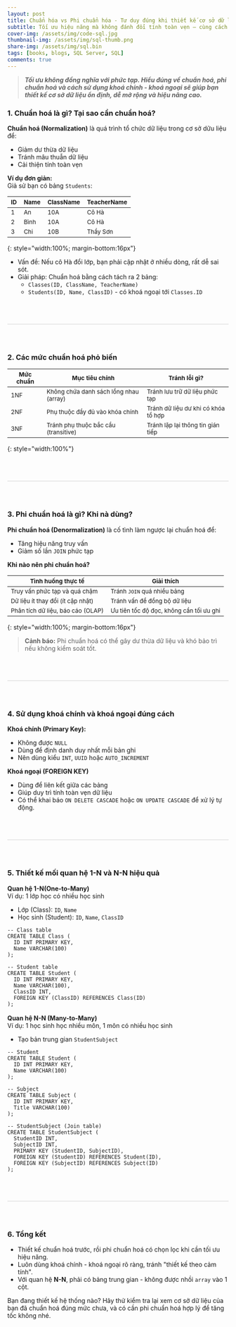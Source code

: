 ```yaml
---
layout: post
title: Chuẩn hóa vs Phi chuẩn hóa - Tư duy đúng khi thiết kế cơ sở dữ liệu
subtitle: Tối ưu hiệu năng mà không đánh đổi tính toàn vẹn – cùng cách xử lý mối quan hệ 1-N, N-N chuyên nghiệp.
cover-img: /assets/img/code-sql.jpg
thumbnail-img: /assets/img/sql-thumb.png
share-img: /assets/img/sql.bin
tags: [books, blogs, SQL Server, SQL]
comments: true
---
```


>***Tối ưu không đồng nghĩa với phức tạp. Hiểu đúng về chuẩn hoá, phi chuẩn hoá và cách sử dụng khoá chính - khoá ngoại sẽ giúp bạn thiết kế cơ sở dữ liệu ổn định, dễ mở rộng và hiệu năng cao.***

### 1. Chuẩn hoá là gì? Tại sao cần chuẩn hoá?
**Chuẩn hoá (Normalization)** là quá trình tổ chức dữ liệu trong cơ sở dữu liệu để:  
* Giảm dư thừa dữ liệu
* Tránh mâu thuẫn dữ liệu
* Cải thiện tính toàn vẹn

**Ví dụ đơn giản:**  
Giả sử bạn có bảng `Students`:

| <small>**ID**<small/> | <small>**Name**<small/> | <small>**ClassName**<small/> |<small>**TeacherName**<small/> |
|----------------------|----------------------|----------------------|----------------------|
| <small>1<small/> | <small>An<small/> | <small>10A<small/> |  <small>Cô Hà<small/> | 
| <small>2<small/> | <small>Bình<small/> | <small>10A<small/> |  <small>Cô Hà<small/> | 
| <small>3<small/> | <small>Chi<small/> | <small>10B<small/> | <small>Thầy Sơn<small/> | 
{: style="width:100%; margin-bottom:16px"}

* Vấn đề:  Nếu cô Hà đổi lớp, bạn phải cập nhật ở nhiều dòng, rất dễ sai sót.
* Giải pháp: Chuẩn hoá bằng cách tách ra 2 bảng:  
  * `Classes(ID, ClassName, TeacherName)`
  * `Students(ID, Name, ClassID)` - có khoá ngoại tới `Classes.ID`

<div style="border: 1px solid #e6e6e6; margin:64px 0"></div>

### 2. Các mức chuẩn hoá phỏ biến

<div style='margin-bottom:16px'></div>

| <small>**Mức chuẩn**<small/> | <small>**Mục tiêu chính**<small/> | <small>**Tránh lỗi gì?**<small/> |
|----------------------|----------------------|----------------------|
| <small>1NF<small/> | <small>Không chứa danh sách lồng nhau (array)<small/> | <small>Tránh lưu trữ dữ liệu phức tạp<small/> | 
| <small>2NF<small/> | <small>Phụ thuộc đầy đủ vào khóa chính<small/> | <small>Tránh dữ liệu dư khi có khóa tổ hợp<small/> | 
| <small>3NF<small/> | <small>Tránh phụ thuộc bắc cầu (transitive)<small/> | <small>Tránh lặp lại thông tin gián tiếp<small/> |
{: style="width:100%"}

<div style="border: 1px solid #e6e6e6; margin:64px 0"></div>

### 3. Phi chuẩn hoá là gì? Khi nà dùng?
**Phi chuẩn hoá (Denormalization)** là cố tình làm ngược lại chuẩn hoá để:  
* Tăng hiệu năng truy vấn
* Giảm số lần `JOIN` phức tạp

**Khi nào nên phi chuẩn hoá?**

| <small>**Tình huống thực tế**<small/> | <small>**Giải thích**<small/> |
|----------------------|----------------------|
| <small>Truy vấn phức tạp và quá chậm<small/> | <small>Tránh `JOIN` quá nhiều bảng<small/> |
| <small>Dữ liệu ít thay đổi (ít cập nhật)<small/> | <small>Tránh vấn đề đồng bộ dữ liệu<small/> | 
| <small>Phân tích dữ liệu, báo cáo (OLAP)<small/> | <small>Ưu tiên tốc độ đọc, không cần tối ưu ghi<small/> | 
{: style="width:100%; margin-bottom:16px"}

>**Cảnh báo:** Phi chuẩn hoá có thể gây dư thừa dữ liệu và khó bảo trì nếu không kiểm soát tốt.

<div style="border: 1px solid #e6e6e6; margin:64px 0"></div>

### 4. Sử dụng khoá chính và khoá ngoại đúng cách
**Khoá chính (Primary Key):**  
* Không được `NULL`
* Dùng để định danh duy nhất mỗi bản ghi
* Nên dùng kiểu `INT`, `UUID` hoặc `AUTO_INCREMENT`

**Khoá ngoại (FOREIGN KEY)**  
* Dùng để liên kết giữa các bảng
* Giúp duy trì tính toàn vẹn dữ liệu
* Có thể khai báo `ON DELETE CASCADE` hoặc `ON UPDATE CASCADE` để xử lý tự động.

<div style="border: 1px solid #e6e6e6; margin:64px 0"></div>

### 5. Thiết kế mối quan hệ 1-N và N-N hiệu quả
**Quan hệ 1-N(One-to-Many)**  
Ví dụ: 1 lớp học có nhiều học sinh
* Lớp (Class): `ID`, `Name`
* Học sinh (Student): `ID`, `Name`, `ClassID`

```
-- Class table
CREATE TABLE Class (
  ID INT PRIMARY KEY,
  Name VARCHAR(100)
);

-- Student table
CREATE TABLE Student (
  ID INT PRIMARY KEY,
  Name VARCHAR(100),
  ClassID INT,
  FOREIGN KEY (ClassID) REFERENCES Class(ID)
);
```

<div style='margin-bottom:16px'></div>

**Quan hệ N-N (Many-to-Many)**  
Ví dụ: 1 học sinh học nhiều môn, 1 môn có nhiều học sinh
* Tạo bản trung gian `StudentSubject`

```
-- Student
CREATE TABLE Student (
  ID INT PRIMARY KEY,
  Name VARCHAR(100)
);

-- Subject
CREATE TABLE Subject (
  ID INT PRIMARY KEY,
  Title VARCHAR(100)
);

-- StudentSubject (Join table)
CREATE TABLE StudentSubject (
  StudentID INT,
  SubjectID INT,
  PRIMARY KEY (StudentID, SubjectID),
  FOREIGN KEY (StudentID) REFERENCES Student(ID),
  FOREIGN KEY (SubjectID) REFERENCES Subject(ID)
);
```
<div style="border: 1px solid #e6e6e6; margin:64px 0"></div>

### 6. Tổng kết
* Thiết kế chuẩn hoá trước, rồi phi chuẩn hoá có chọn lọc khi cần tối ưu hiệu năng.
* Luôn dùng khoá chính - khoá ngoại rõ ràng, tránh "thiết kế theo cảm tính".
* Với quan hệ **N-N**, phải có bảng trung gian - không được nhồi `array` vào 1 cột.

Bạn đang thiết kế hệ thống nào? Hãy thử kiểm tra lại xem cơ sở dữ liệu của bạn đã chuẩn hoá đúng mức chưa, và có cần phi chuẩn hoá hợp lý để tăng tốc không nhé.



